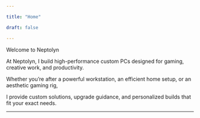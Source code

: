 ```yaml
---

title: "Home"

draft: false

---
```




Welcome to Neptolyn



At Neptolyn, I build high-performance custom PCs designed for gaming, creative work, and productivity.  

Whether you’re after a powerful workstation, an efficient home setup, or an aesthetic gaming rig,  

I provide custom solutions, upgrade guidance, and personalized builds that fit your exact needs.



---





